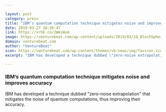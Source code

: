 ```yaml
---

layout: post
category: press
title: "IBM’s quantum computation technique mitigates noise and improves accuracy"
date: 2019-03-27 18:26:47
link: https://vrhk.co/2WmiWum
image: https://venturebeat.com/wp-content/uploads/2019/03/1Q_BlochSphere.jpg?w=1200&strip=all
domain: venturebeat.com
author: "VentureBeat"
icon: https://venturebeat.com/wp-content/themes/vb-news/img/favicon.ico
excerpt: "IBM has developed a technique dubbed \"zero-noise extrapolation\" that mitigates the noise of quantum computations, thus improving their accuracy."

---
```


### IBM’s quantum computation technique mitigates noise and improves accuracy

IBM has developed a technique dubbed "zero-noise extrapolation" that mitigates the noise of quantum computations, thus improving their accuracy.